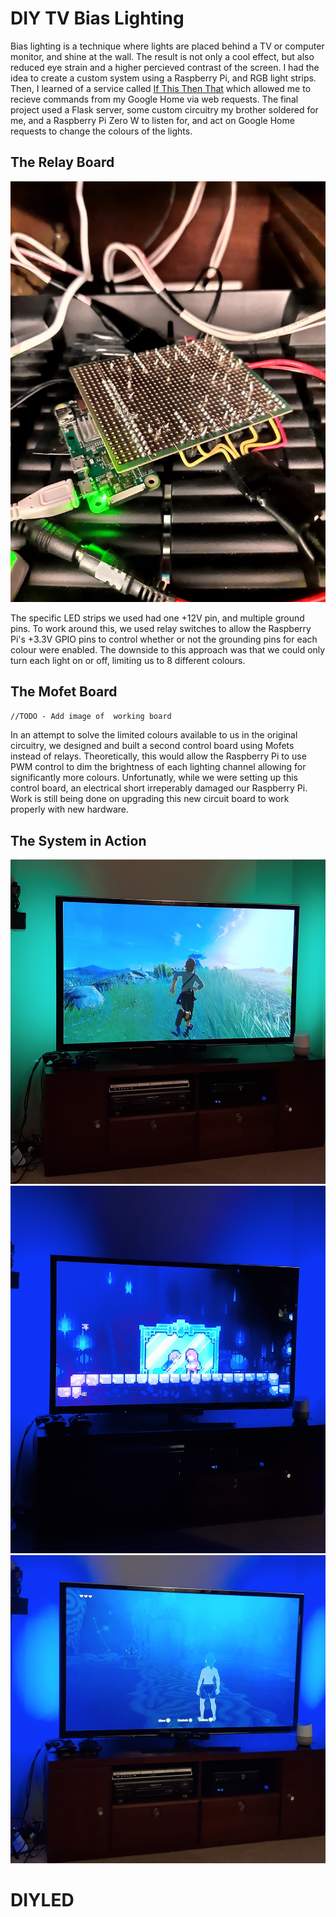 # DIY TV Bias Lighting
Bias lighting is a technique where lights are placed behind a TV or computer monitor, and shine at the wall. The result is not only a cool effect, but also reduced eye strain and a higher percieved contrast of the screen.
I had the idea to create a custom system using a Raspberry Pi, and RGB light strips. Then, I learned of a service called [If This Then That](https://ifttt.com/) which allowed me to recieve commands from my Google Home via web requests.
The final project used a Flask server, some custom circuitry my brother soldered for me, and a Raspberry Pi Zero W to listen for, and act on Google Home requests to change the colours of the lights.
## The Relay Board
![Relay Board](/docs/relay-board.jpg)

The specific LED strips we used had one +12V pin, and multiple ground pins. To work around this, we used relay switches to allow the Raspberry Pi's +3.3V GPIO pins to control whether or not the grounding pins for each colour were enabled.
The downside to this approach was that we could only turn each light on or off, limiting us to 8 different colours.
## The Mofet Board
`//TODO - Add image of  working board`

In an attempt to solve the limited colours available to us in the original circuitry, we designed and built a second control board using Mofets instead of relays. Theoretically, this would allow the Raspberry Pi to use PWM control to dim the brightness of each lighting channel allowing for significantly more colours.
Unfortunatly, while we were setting up this control board, an electrical short irreperably damaged our Raspberry Pi. Work is still being done on upgrading this new circuit board to work properly with new hardware.


## The System in Action
![The Legend of Zelda: Breath of the Wild](/docs/zelda-green.jpg)
![Celeste](/docs/celeste-purple.jpg)
![The Legend of Zelda: Breath of the Wild](/docs/zelda-blue.jpg)
# DIYLED
